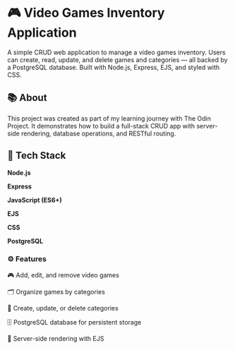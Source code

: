 # 🎮 Video Games Inventory Application

A simple CRUD web application to manage a video games inventory. Users can create, read, update, and delete games and categories — all backed by a PostgreSQL database.
Built with Node.js, Express, EJS, and styled with CSS.

## 📚 About
This project was created as part of my learning journey with The Odin Project. It demonstrates how to build a full-stack CRUD app with server-side rendering, database operations, and RESTful routing.

## 🧰 Tech Stack

**Node.js**

**Express**

**JavaScript (ES6+)**

**EJS**

**CSS**

**PostgreSQL**


### ⚙️ Features

🎮 Add, edit, and remove video games

🗂️ Organize games by categories

📝 Create, update, or delete categories

🗄️ PostgreSQL database for persistent storage

📜 Server-side rendering with EJS


